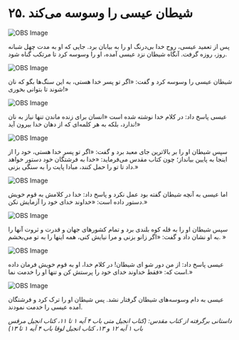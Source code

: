 # ۲۵. شیطان عیسی را وسوسه می‌کند

![OBS Image](https://cdn.door43.org/obs/jpg/360px/obs-en-25-01.jpg)

پس از تعمید عیسی، روح خدا بی‌درنگ او را به بیابان برد. جایی که او به مدت چهل شبانه ‌روز، روزه گرفت. آنگاه شیطان نزد عیسی آمده، او را وسوسه کرد تا مرتکب گناه شود.

![OBS Image](https://cdn.door43.org/obs/jpg/360px/obs-en-25-02.jpg)

شیطان عیسی را وسوسه کرد و گفت: «اگر تو پسر خدا هستی، به این سنگ‌ها بگو که نان شوند تا بتوانی بخوری!»

![OBS Image](https://cdn.door43.org/obs/jpg/360px/obs-en-25-03.jpg)

عیسی پاسخ داد: در کلام خدا نوشته شده است «انسان برای زنده ماندن تنها نیاز به نان ندارد، بلکه به هر کلمه‌ای که از دهان خدا بیرون آید!»

![OBS Image](https://cdn.door43.org/obs/jpg/360px/obs-en-25-04.jpg)

سپس شیطان او را بر بالاترین جای معبد برد و گفت: «اگر تو پسر خدا هستی، خود را از اینجا به پایین بیانداز؛ چون کتاب مقدس می‌فرماید: «خدا به فرشتگان خود دستور خواهد داد تا تو را حمل کنند، مبادا پایت را به سنگی بزنی.»

![OBS Image](https://cdn.door43.org/obs/jpg/360px/obs-en-25-05.jpg)

اما عیسی به آنچه شیطان گفته بود عمل نکرد و پاسخ داد: خدا در کلامش به قوم خویش دستور داده است: «خداوند خدای خود را آزمایش نکن.»

![OBS Image](https://cdn.door43.org/obs/jpg/360px/obs-en-25-06.jpg)

سپس شیطان او را به قله کوه بلندی برد و تمام کشورهای جهان و قدرت و ثروت آنها را به او نشان داد و گفت: «اگر زانو بزنی و مرا نیایش کنی، همه اینها را به تو می‌بخشم. »

![OBS Image](https://cdn.door43.org/obs/jpg/360px/obs-en-25-07.jpg)

عیسی پاسخ داد: از من دور شو ای شیطان! در کلام خدا، او به قوم خویش فرمان داده است که:
«فقط خداوند خدای خود را پرستش کن و تنها او را خدمت نما.»

![OBS Image](https://cdn.door43.org/obs/jpg/360px/obs-en-25-08.jpg)

عیسی به دام وسوسه‌های شیطان گرفتار نشد. پس شیطان او را ترک کرد و فرشتگان آمده عیسی را خدمت نمودند.

_داستانی برگرفته از کتاب مقدس: (کتاب انجیل متی باب ۴ آیه ۱ تا ۱۱، کتاب انجیل مرقس باب ۱ آیه ۱۲ و ۱۳، کتاب انجیل لوقا باب ۴ آیه ۱ تا ۱۳)_

